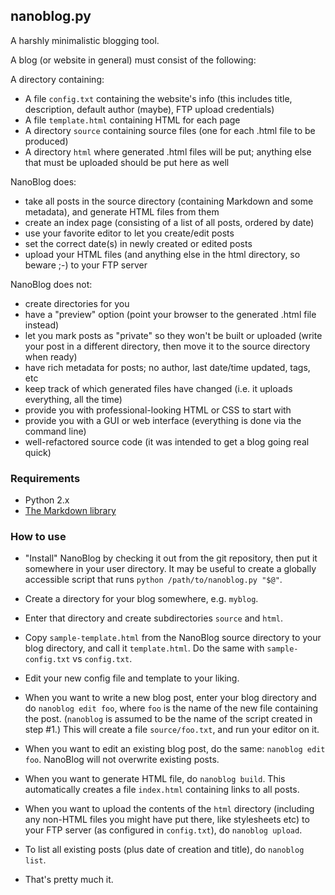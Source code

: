 ## nanoblog.py ##

A harshly minimalistic blogging tool.

A blog (or website in general) must consist of the following:

A directory containing:

* A file `config.txt` containing the website's info (this includes
  title, description, default author (maybe), FTP upload credentials)
* A file `template.html` containing HTML for each page
* A directory `source` containing source files (one for each .html file
  to be produced)
* A directory `html` where generated .html files will be put; anything
  else that must be uploaded should be put here as well

NanoBlog does:

* take all posts in the source directory (containing Markdown and some
  metadata), and generate HTML files from them
* create an index page (consisting of a list of all posts, ordered by
  date)
* use your favorite editor to let you create/edit posts
* set the correct date(s) in newly created or edited posts
* upload your HTML files (and anything else in the html directory, so
  beware ;-) to your FTP server

NanoBlog does not:

* create directories for you
* have a "preview" option (point your browser to the generated .html
  file instead)
* let you mark posts as "private" so they won't be built or uploaded (write your
  post in a different directory, then move it to the source directory when ready)
* have rich metadata for posts; no author, last date/time updated, tags,
  etc
* keep track of which generated files have changed (i.e. it uploads
  everything, all the time)
* provide you with professional-looking HTML or CSS to start with
* provide you with a GUI or web interface (everything is done via the
  command line)
* well-refactored source code (it was intended to get a blog going real
  quick)

### Requirements ###

* Python 2.x
* [The Markdown library](https://pypi.python.org/pypi/Markdown/)

### How to use ###

* "Install" NanoBlog by checking it out from the git repository, then
  put it somewhere in your user directory. It may be useful to create a
  globally accessible script that runs `python /path/to/nanoblog.py
  "$@"`.

* Create a directory for your blog somewhere, e.g. `myblog`.

* Enter that directory and create subdirectories `source` and `html`.

* Copy `sample-template.html` from the NanoBlog source directory to your
  blog directory, and call it `template.html`. Do the same with
  `sample-config.txt` vs `config.txt`.

* Edit your new config file and template to your liking.

* When you want to write a new blog post, enter your blog directory and
  do `nanoblog edit foo`, where `foo` is the name of the new file
  containing the post. (`nanoblog` is assumed to be the name of the
  script created in step #1.) This will create a file `source/foo.txt`,
  and run your editor on it.

* When you want to edit an existing blog post, do the same: `nanoblog
  edit foo`. NanoBlog will not overwrite existing posts.

* When you want to generate HTML file, do `nanoblog build`. This
  automatically creates a file `index.html` containing links to all
  posts.

* When you want to upload the contents of the `html` directory
  (including any non-HTML files you might have put there, like
  stylesheets etc) to your FTP server (as configured in `config.txt`),
  do `nanoblog upload`.

* To list all existing posts (plus date of creation and title), do
  `nanoblog list`.

* That's pretty much it.

